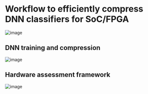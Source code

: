 # Workflow to efficiently compress DNN classifiers for SoC/FPGA


![image](https://github.com/RomiSolMolina/workflowCompressionML/assets/13749513/026ecb86-a3ed-4f0a-a257-c505a097c374)

## DNN training and compression

![image](https://github.com/RomiSolMolina/workflowCompressionML/assets/13749513/c0bcba70-6fc8-447e-8de7-6b2d6ad83288)

## Hardware assessment framework

![image](https://github.com/RomiSolMolina/workflowCompressionML/assets/13749513/70b1a633-cb2a-402a-b707-dd2bdea9dd9d)

